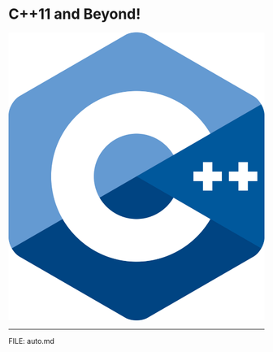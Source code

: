 # C++11 and Beyond! <!-- .element: id="title" -->

<img id="logo" src="images/cpp_logo.png" alt="logo">

----

FILE: auto.md
